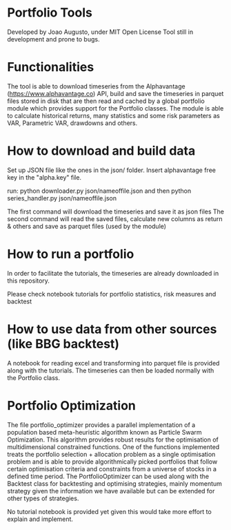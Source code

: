 # Portfolio Tools

Developed by Joao Augusto, under MIT Open License
Tool still in development and prone to bugs.

# Functionalities

The tool is able to download timeseries from the Alphavantage (https://www.alphavantage.co) API, build and save the timeseries in parquet files stored in disk that are then read and cached by a global portfolio module which provides support for the Portfolio classes. The module is able to calculate historical returns, many statistics and some risk parameters as VAR, Parametric VAR, drawdowns and others.

# How to download and build data
Set up JSON file like the ones in the json/ folder.
Insert alphavantage free key in the "alpha.key" file.

run:
python downloader.py json/nameoffile.json and then python series_handler.py json/nameoffile.json

The first command will download the timeseries and save it as json files
The second command will read the saved files, calculate new columns as return & others and save as parquet files (used by the module)

# How to run a portfolio

In order to facilitate the tutorials, the timeseries are already downloaded in this repository.

Please check notebook tutorials for portfolio statistics, risk measures and backtest

# How to use data from other sources (like BBG backtest)
A notebook for reading excel and transforming into parquet file is provided along with the tutorials. The timeseries can then be loaded normally with the Portfolio class.

# Portfolio Optimization
The file portfolio_optimizer provides a parallel implementation of a population based meta-heuristic algorithm known as Particle Swarm Optimization. This algorithm provides robust results for the optimisation of multidimensional constrained functions. One of the functions implemented treats the portfolio selection + allocation problem as a single optimisation problem and is able to provide algorithmically picked portfolios that follow certain optimisation criteria and constraints from a universe of stocks in a defined time period. The PortfolioOptimizer can be used along with the Backtest class for backtesting and optimising strategies, mainly momentum strategy given the information we have available but can be extended for other types of strategies.

No tutorial notebook is provided yet given this would take more effort to explain and implement.